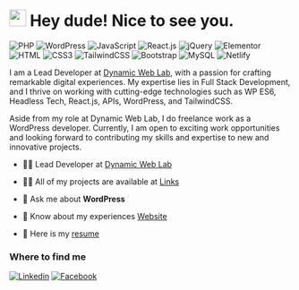 <h1><img src="https://emojis.slackmojis.com/emojis/images/1531849430/4246/blob-sunglasses.gif?1531849430" width="30"/> Hey dude! Nice to see you.</h1>

![PHP](https://img.shields.io/badge/PHP-777BB4?style=flat-square&logo=php&logoColor=white)
![WordPress](https://img.shields.io/badge/Wordpress-21759B?style=flat-square&logo=wordpress&logoColor=white)
![JavaScript](https://img.shields.io/badge/JavaScript-F7DF1E?style=flat-square&logo=javascript&logoColor=black)
![React.js](https://img.shields.io/badge/React.js-0081CB?style=flat-square&logo=react&logoColor=61DAFB)
![jQuery](https://img.shields.io/badge/jQuery-0769AD?style=flat-square&logo=jquery&logoColor=white)
![Elementor](https://img.shields.io/badge/Elementor-9146FF?style=flat-square&logo=elementor&logoColor=white)
![HTML](https://img.shields.io/badge/HTML5-E34F26?style=flat-square&logo=html5&logoColor=white)
![CSS3](https://img.shields.io/badge/CSS3-1572B6?style=flat-square&logo=css3&logoColor=white)
![TailwindCSS](https://img.shields.io/badge/Tailwind_CSS-38B2AC?style=flat-square&logo=tailwind-css&logoColor=white)
![Bootstrap](https://img.shields.io/badge/Bootstrap-563D7C?style=flat-square&logo=bootstrap&logoColor=white)
![MySQL](https://img.shields.io/badge/MySQL-005C84?style=flat-square&logo=mysql&logoColor=white)
![Netlify](https://img.shields.io/badge/Netlify-00C7B7?style=flat-square&logo=netlify&logoColor=white)

I am a Lead Developer at [Dynamic Web Lab](https://dynamicweblab.com/), with a passion for crafting remarkable digital experiences. My expertise lies in Full Stack Development, and I thrive on working with cutting-edge technologies such as WP ES6, Headless Tech, React.js, APIs, WordPress, and TailwindCSS.

Aside from my role at Dynamic Web Lab, I do freelance work as a WordPress developer. Currently, I am open to exciting work opportunities and looking forward to contributing my skills and expertise to new and innovative projects.

- 👨‍💻 Lead Developer at [Dynamic Web Lab](https://dynamicweblab.com/)

- 👨‍💻 All of my projects are available at [Links](https://nazmunsakib.com)

- 💬 Ask me about **WordPress**

- 📄 Know about my experiences [Website](https://nazmunsakib.com)

- 📝 Here is my [resume](https://nazmunsakib.com/resume.pdf) 

### Where to find me

[![Linkedin](https://img.shields.io/badge/LinkedIn-0077B5?style=flat-square&logo=linkedin&logoColor=white)](https://www.linkedin.com/in/nazmunsakib/) 
[![Facebook](https://img.shields.io/badge/Facebook-1877F2?style=flat-square&logo=facebook&logoColor=white)](https://facebook.com/khooseen)
